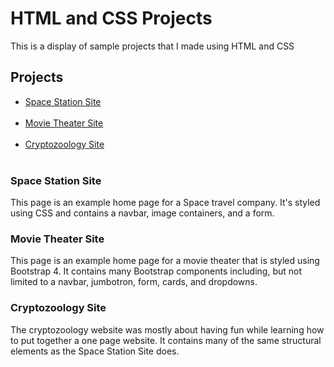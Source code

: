 # HTML and CSS Projects

This is a display of sample projects that I made using HTML and CSS

## Projects
<ul>
<li><a href="./Project/index.html">Space Station Site </a></li><br>
<li><a href="./Basic_HTML_and_CSS/bootstrap4_project/academy_cinemas.html">Movie Theater Site </a></li><br>
<li><a href="./Basic_HTML_and_CSS/Cryptozoology Website/one_page_website.html"> Cryptozoology Site </a></li><br>
</ul>

### Space Station Site

This page is an example home page for a Space travel company. It's styled using CSS and contains a navbar, image containers, and a form.

### Movie Theater Site

This page is an example home page for a movie theater that is styled using Bootstrap 4. It contains many Bootstrap components including, but not limited to
a navbar, jumbotron, form, cards, and dropdowns. 

### Cryptozoology Site

The cryptozoology website was mostly about having fun while learning how to put together a one page website. It contains many of the same structural elements as the Space Station
Site does. 

